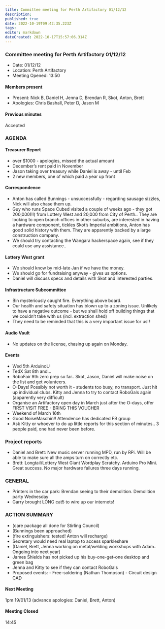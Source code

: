 ```yaml
---
title: Committee meeting for Perth Artifactory 01/12/12
description: 
published: true
date: 2022-10-19T09:42:35.223Z
tags: 
editor: markdown
dateCreated: 2022-10-17T15:57:06.314Z
---
```


### Committee meeting for Perth Artifactory 01/12/12

-   Date: 01/12/12
-   Location: Perth Artifactory
-   Meeting Opened: 13:50

#### Members present

-   Present: Nick B, Daniel H, Jenna D, Brendan R, Skot, Anton, Brett
-   Apologies: Chris Bashall, Peter D, Jason M

#### Previous minutes

Accepted

### AGENDA

#### Treasurer Report

-   over \$1000 - apologies, missed the actual amount
-   December’s rent paid in November
-   Jason taking over treasury while Daniel is away - until Feb
-   2 new members, one of which paid a year up front

#### Correspondence

-   Anton has called Bunnings - unsuccessfully - regarding sausage sizzles, Nick will also chase them up.
-   Guy who runs Space Cubed visited a couple of weeks ago - they got 200,000(!!) from Lottery West and 20,000 from City of Perth.. They are looking to open branch offices in other suburbs, are interested in having a hardware component, tickles Skot’s Imperial ambitions, Anton has good solid history with them. They are apparently backed by a large construction company.
-   We should try contacting the Wangara hackerspace again, see if they could use any assistance..

#### Lottery West grant

-   We should know by mid-late Jan if we have the money.
-   We should go for fundraising anyway - gives us options.
-   Daniel will discuss specs and details with Skot and interested parties.

#### Infrastructure Subcommittee

-   Bin mysteriously caught fire. Everything above board.
-   Our health and safety situation has blown up to a zoning issue. Unlikely to have a negative outcome - but we shall hold off building things that we couldn’t take with us (incl. extraction shed)
-   They need to be reminded that this is a very important issue for us!!

#### Audio Vault

-   No updates on the license, chasing up again on Monday.

#### Events

-   Wed 5th ArduinoU
-   TedX Sat 8th and...
-   RoboFair 9th zero prep so far.. Skot, Jason, Daniel will make noise on the list and get volunteers.
-   O-Days! Possibly not worth it - students too busy, no transport. Just hit up individual clubs. Kitty and Jenna to try to contact RoboGals again (apparently very difficult)
-   Organise an Artifactory open day in March just after the O-days, offer FIRST VISIT FREE - BRING THIS VOUCHER
-   Weekend of March 16th
-   Good NoiseMaschin!! Attendence has dedicated FB group
-   Ask Kitty or whoever to do up little reports for this section of minutes.. 3 people paid, one had never been before.

### Project reports

-   Daniel and Brett: New music server running MPD, run by RPi. Will be able to make sure all the amps turn on correctly etc.
-   Brett: Longtail/Lottery West Giant Wordplay Scratchy. Arduino Pro Mini. Great success. No major hardware failures three days running.

### GENERAL

-   Printers in the car park: Brendan seeing to their demolition. Demolition party Wednesday
-   Garry brought LONG cat5 to wire up our internets!

### ACTION SUMMARY

-   (care package all done for Stirling Council)
-   (Bunnings been approached)
-   (fire extinguishers: tested! Anton will recharge)
-   Secretary would need real laptop to access sparkleshare
-   (Daniel, Brett, Jenna working on metal/welding workshops with Adam.. Ongoing into next year)
-   James Shields has not picked up his buy-one-get-one desktop and green bag
-   Jenna and Kitty to see if they can contact RoboGals
-   Proposed events: - Free-soldering (Nathan Thompson) - Circuit design CAD

#### Next Meeting

1pm 19/01/13 (advance apologies: Daniel, Brett, Anton)

#### Meeting Closed

14:45
